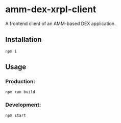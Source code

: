 # amm-dex-xrpl-client
A frontend client of an AMM-based DEX application.

## Installation
```
npm i
```

## Usage
### Production:
```
npm run build
```

### Development:
```
npm start
```
